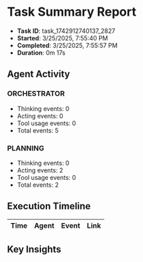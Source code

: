 # Task Summary Report

- **Task ID**: task_1742912740137_2827
- **Started**: 3/25/2025, 7:55:40 PM
- **Completed**: 3/25/2025, 7:55:57 PM
- **Duration**: 0m 17s

## Agent Activity

### ORCHESTRATOR

- Thinking events: 0
- Acting events: 0
- Tool usage events: 0
- Total events: 5

### PLANNING

- Thinking events: 0
- Acting events: 2
- Tool usage events: 0
- Total events: 2

## Execution Timeline

| Time | Agent | Event | Link |
| ---- | ----- | ----- | ---- |

## Key Insights

